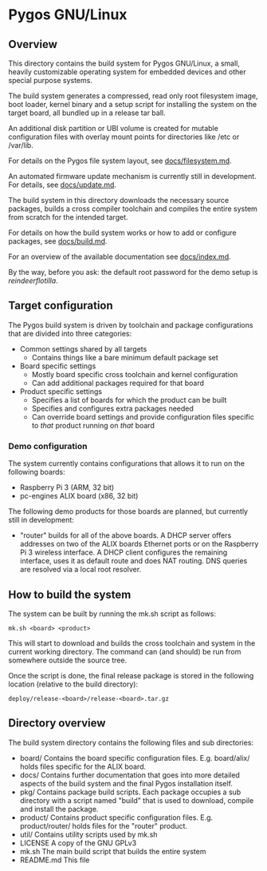 # Pygos GNU/Linux

## Overview

This directory contains the build system for Pygos GNU/Linux, a small, heavily
customizable operating system for embedded devices and other special purpose
systems.

The build system generates a compressed, read only root filesystem image, boot
loader, kernel binary and a setup script for installing the system on the target
board, all bundled up in a release tar ball.

An additional disk partition or UBI volume is created for mutable configuration
files with overlay mount points for directories like /etc or /var/lib.

For details on the Pygos file system layout, see
[docs/filesystem.md](docs/filesystem.md).

An automated firmware update mechanism is currently still in development.
For details, see [docs/update.md](docs/update.md).

The build system in this directory downloads the necessary source packages,
builds a cross compiler toolchain and compiles the entire system from scratch
for the intended target.

For details on how the build system works or how to add or configure packages,
see [docs/build.md](docs/build.md).

For an overview of the available documentation see [docs/index.md](docs/index.md).

By the way, before you ask: the default root password for the demo setup is
*reindeerflotilla*.

## Target configuration

The Pygos build system is driven by toolchain and package configurations
that are divided into three categories:

 - Common settings shared by all targets
   - Contains things like a bare minimum default package set
 - Board specific settings
   - Mostly board specific cross toolchain and kernel configuration
   - Can add additional packages required for that board
 - Product specific settings
   - Specifies a list of boards for which the product can be built
   - Specifies and configures extra packages needed
   - Can override board settings and provide configuration files
     specific to *that* product running on *that* board

### Demo configuration

The system currently contains configurations that allows it to run on the
following boards:

 - Raspberry Pi 3 (ARM, 32 bit)
 - pc-engines ALIX board (x86, 32 bit)

The following demo products for those boards are planned, but currently
still in development:

 - "router" builds for all of the above boards. A DHCP server offers
   addresses on two of the ALIX boards Ethernet ports or on the
   Raspberry Pi 3 wireless interface. A DHCP client configures the
   remaining interface, uses it as default route and does NAT routing.
   DNS queries are resolved via a local root resolver.


## How to build the system

The system can be built by running the mk.sh script as follows:

    mk.sh <board> <product>

This will start to download and builds the cross toolchain and system in the
current working directory. The command can (and should) be run from somewhere
outside the source tree.

Once the script is done, the final release package is stored in the following
location (relative to the build directory):

    deploy/release-<board>/release-<board>.tar.gz

## Directory overview

The build system directory contains the following files and sub directories:

 - board/
     Contains the board specific configuration files. E.g. board/alix/ holds
     files specific for the ALIX board.
 - docs/
     Contains further documentation that goes into more detailed aspects of
     the build system and the final Pygos installation itself.
 - pkg/
     Contains package build scripts. Each package occupies a sub directory
     with a script named "build" that is used to download, compile and
     install the package.
 - product/
     Contains product specific configuration files. E.g. product/router/ holds
     files for the "router" product.
 - util/
     Contains utility scripts used by mk.sh
 - LICENSE
     A copy of the GNU GPLv3
 - mk.sh
     The main build script that builds the entire system
 - README.md
     This file

